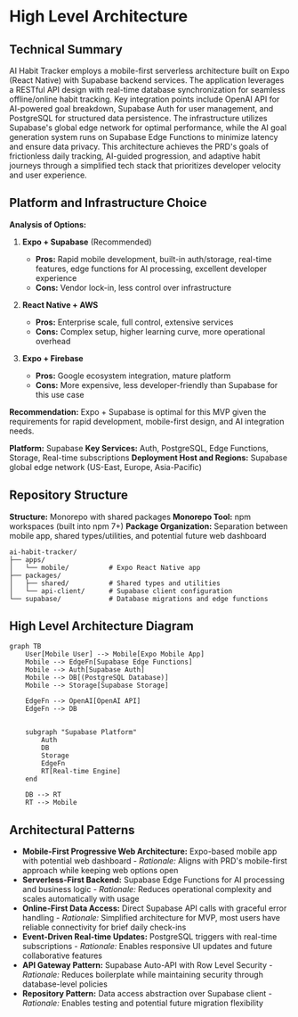 # High Level Architecture

## Technical Summary

AI Habit Tracker employs a mobile-first serverless architecture built on Expo (React Native) with Supabase backend services. The application leverages a RESTful API design with real-time database synchronization for seamless offline/online habit tracking. Key integration points include OpenAI API for AI-powered goal breakdown, Supabase Auth for user management, and PostgreSQL for structured data persistence. The infrastructure utilizes Supabase's global edge network for optimal performance, while the AI goal generation system runs on Supabase Edge Functions to minimize latency and ensure data privacy. This architecture achieves the PRD's goals of frictionless daily tracking, AI-guided progression, and adaptive habit journeys through a simplified tech stack that prioritizes developer velocity and user experience.

## Platform and Infrastructure Choice

**Analysis of Options:**

1. **Expo + Supabase** (Recommended)
   - **Pros:** Rapid mobile development, built-in auth/storage, real-time features, edge functions for AI processing, excellent developer experience
   - **Cons:** Vendor lock-in, less control over infrastructure
   
2. **React Native + AWS**
   - **Pros:** Enterprise scale, full control, extensive services
   - **Cons:** Complex setup, higher learning curve, more operational overhead
   
3. **Expo + Firebase**
   - **Pros:** Google ecosystem integration, mature platform
   - **Cons:** More expensive, less developer-friendly than Supabase for this use case

**Recommendation:** Expo + Supabase is optimal for this MVP given the requirements for rapid development, mobile-first design, and AI integration needs.

**Platform:** Supabase
**Key Services:** Auth, PostgreSQL, Edge Functions, Storage, Real-time subscriptions
**Deployment Host and Regions:** Supabase global edge network (US-East, Europe, Asia-Pacific)

## Repository Structure

**Structure:** Monorepo with shared packages
**Monorepo Tool:** npm workspaces (built into npm 7+)
**Package Organization:** Separation between mobile app, shared types/utilities, and potential future web dashboard

```
ai-habit-tracker/
├── apps/
│   └── mobile/          # Expo React Native app
├── packages/
│   ├── shared/          # Shared types and utilities
│   └── api-client/      # Supabase client configuration
└── supabase/            # Database migrations and edge functions
```

## High Level Architecture Diagram

```mermaid
graph TB
    User[Mobile User] --> Mobile[Expo Mobile App]
    Mobile --> EdgeFn[Supabase Edge Functions]
    Mobile --> Auth[Supabase Auth]
    Mobile --> DB[(PostgreSQL Database)]
    Mobile --> Storage[Supabase Storage]
    
    EdgeFn --> OpenAI[OpenAI API]
    EdgeFn --> DB
    
    
    subgraph "Supabase Platform"
        Auth
        DB
        Storage
        EdgeFn
        RT[Real-time Engine]
    end
    
    DB --> RT
    RT --> Mobile
```

## Architectural Patterns

- **Mobile-First Progressive Web Architecture:** Expo-based mobile app with potential web dashboard - _Rationale:_ Aligns with PRD's mobile-first approach while keeping web options open
- **Serverless-First Backend:** Supabase Edge Functions for AI processing and business logic - _Rationale:_ Reduces operational complexity and scales automatically with usage
- **Online-First Data Access:** Direct Supabase API calls with graceful error handling - _Rationale:_ Simplified architecture for MVP, most users have reliable connectivity for brief daily check-ins
- **Event-Driven Real-time Updates:** PostgreSQL triggers with real-time subscriptions - _Rationale:_ Enables responsive UI updates and future collaborative features
- **API Gateway Pattern:** Supabase Auto-API with Row Level Security - _Rationale:_ Reduces boilerplate while maintaining security through database-level policies
- **Repository Pattern:** Data access abstraction over Supabase client - _Rationale:_ Enables testing and potential future migration flexibility
